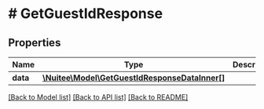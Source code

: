 # # GetGuestIdResponse

## Properties

Name | Type | Description | Notes
------------ | ------------- | ------------- | -------------
**data** | [**\Nuitee\Model\GetGuestIdResponseDataInner[]**](GetGuestIdResponseDataInner.md) |  | [optional]

[[Back to Model list]](../../README.md#models) [[Back to API list]](../../README.md#endpoints) [[Back to README]](../../README.md)
